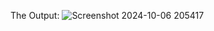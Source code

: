 The Output: 
![Screenshot 2024-10-06 205417](https://github.com/user-attachments/assets/dbddbf80-d612-42cb-99d7-2b035d8faf8f)
